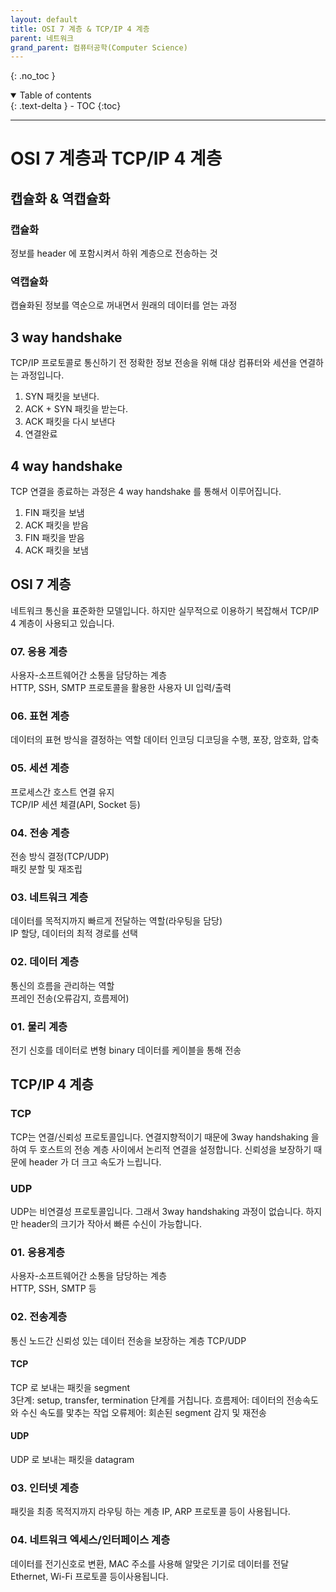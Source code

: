 ```yaml
---
layout: default
title: OSI 7 계층 & TCP/IP 4 계층
parent: 네트워크
grand_parent: 컴퓨터공학(Computer Science)
---
```


{: .no_toc }
<details open markdown="block">
  <summary>
    Table of contents
  </summary>
  {: .text-delta }
- TOC
{:toc}
</details>

---

# OSI 7 계층과 TCP/IP 4 계층

## 캡슐화 & 역캡슐화
### 캡슐화
정보를 header 에 포함시켜서 하위 계층으로 전송하는 것

### 역캡슐화
캡슐화된 정보를 역순으로 꺼내면서 원래의 데이터를 얻는 과정

## 3 way handshake
TCP/IP 프로토콜로 통신하기 전 정확한 정보 전송을 위해 대상 컴퓨터와 세션을 연결하는 과정입니다.
1. SYN 패킷을 보낸다.
2. ACK + SYN 패킷을 받는다.
3. ACK 패킷을 다시 보낸다
4. 연결완료

## 4 way handshake
TCP 연결을 종료하는 과정은 4 way handshake 를 통해서 이루어집니다.
1. FIN 패킷을 보냄
2. ACK 패킷을 받음
3. FIN 패킷을 받음
4. ACK 패킷을 보냄

## OSI 7 계층
네트워크 통신을 표준화한 모델입니다.
하지만 실무적으로 이용하기 복잡해서 TCP/IP 4 계층이 사용되고 있습니다.

### 07. 응용 계층
사용자-소프트웨어간 소통을 담당하는 계층  
HTTP, SSH, SMTP 프로토콜을 활용한 사용자 UI 입력/출력

### 06. 표현 계층
데이터의 표현 방식을 결정하는 역할
데이터 인코딩 디코딩을 수행, 포장, 암호화, 압축

### 05. 세션 계층
프로세스간 호스트 연결 유지  
TCP/IP 세션 체결(API, Socket 등)


### 04. 전송 계층
전송 방식 결정(TCP/UDP)  
패킷 분할 및 재조립

### 03. 네트워크 계층
데이터를 목적지까지 빠르게 전달하는 역할(라우팅을 담당)  
IP 할당, 데이터의 최적 경로를 선택

### 02. 데이터 계층
통신의 흐름을 관리하는 역할  
프레인 전송(오류감지, 흐름제어)

### 01. 물리 계층
전기 신호를 데이터로 변형
binary 데이터를 케이블을 통해 전송

## TCP/IP 4 계층

### TCP
TCP는 연결/신뢰성 프로토콜입니다. 연결지향적이기 때문에 3way handshaking 을 하여
두 호스트의 전송 계층 사이에서 논리적 연결을 설정합니다.
신뢰성을 보장하기 때문에 header 가 더 크고 속도가 느립니다.

### UDP
UDP는 비연결성 프로토콜입니다. 그래서 3way handshaking 과정이 없습니다.
하지만 header의 크기가 작아서 빠른 수신이 가능합니다.

### 01. 응용계층
사용자-소프트웨어간 소통을 담당하는 계층  
HTTP, SSH, SMTP 등

### 02. 전송계층
통신 노드간 신뢰성 있는 데이터 전송을 보장하는 계층
TCP/UDP 

#### TCP
TCP 로 보내는 패킷을 segment  
3단계: setup, transfer, termination 단계를 거칩니다.
흐름제어: 데이터의 전송속도와 수신 속도를 맟추는 작업
오류제어: 회손된 segment 감지 및 재전송

#### UDP
UDP 로 보내는 패킷을 datagram

### 03. 인터넷 계층
패킷을 최종 목적지까지 라우팅 하는 계층
IP, ARP 프로토콜 등이 사용됩니다.

### 04. 네트워크 엑세스/인터페이스 계층
데이터를 전기신호로 변환, MAC 주소를 사용해 알맞은 기기로 데이터를 전달
Ethernet, Wi-Fi 프로토콜 등이사용됩니다.

